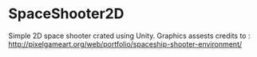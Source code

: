 # SpaceShooter2D
Simple 2D space shooter crated using Unity. 
Graphics assests credits to : http://pixelgameart.org/web/portfolio/spaceship-shooter-environment/
